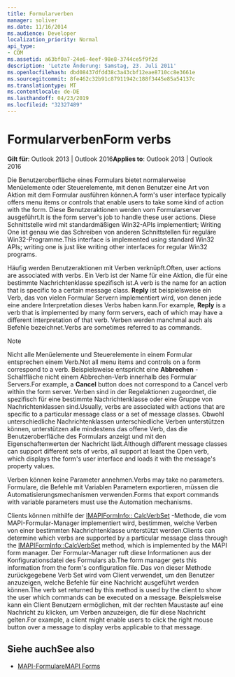 ```yaml
---
title: Formularverben
manager: soliver
ms.date: 11/16/2014
ms.audience: Developer
localization_priority: Normal
api_type:
- COM
ms.assetid: a63bf0a7-24e6-4eef-98e8-3744ce5f9f2d
description: 'Letzte Änderung: Samstag, 23. Juli 2011'
ms.openlocfilehash: dbd08437dfdd38c3a43cbf12eae8710cc8e3661e
ms.sourcegitcommit: 8fe462c32b91c87911942c188f3445e85a54137c
ms.translationtype: MT
ms.contentlocale: de-DE
ms.lasthandoff: 04/23/2019
ms.locfileid: "32327489"
---
```

# <a name="form-verbs"></a><span data-ttu-id="f146b-103">Formularverben</span><span class="sxs-lookup"><span data-stu-id="f146b-103">Form verbs</span></span>

<span data-ttu-id="f146b-104">**Gilt für**: Outlook 2013 | Outlook 2016</span><span class="sxs-lookup"><span data-stu-id="f146b-104">**Applies to**: Outlook 2013 | Outlook 2016</span></span> 
  
<span data-ttu-id="f146b-105">Die Benutzeroberfläche eines Formulars bietet normalerweise Menüelemente oder Steuerelemente, mit denen Benutzer eine Art von Aktion mit dem Formular ausführen können.</span><span class="sxs-lookup"><span data-stu-id="f146b-105">A form's user interface typically offers menu items or controls that enable users to take some kind of action with the form.</span></span> <span data-ttu-id="f146b-106">Diese Benutzeraktionen werden vom Formularserver ausgeführt.</span><span class="sxs-lookup"><span data-stu-id="f146b-106">It is the form server's job to handle these user actions.</span></span> <span data-ttu-id="f146b-107">Diese Schnittstelle wird mit standardmäßigen Win32-APIs implementiert; Writing One ist genau wie das Schreiben von anderen Schnittstellen für reguläre Win32-Programme.</span><span class="sxs-lookup"><span data-stu-id="f146b-107">This interface is implemented using standard Win32 APIs; writing one is just like writing other interfaces for regular Win32 programs.</span></span>
  
<span data-ttu-id="f146b-108">Häufig werden Benutzeraktionen mit Verben verknüpft.</span><span class="sxs-lookup"><span data-stu-id="f146b-108">Often, user actions are associated with verbs.</span></span> <span data-ttu-id="f146b-109">Ein Verb ist der Name für eine Aktion, die für eine bestimmte Nachrichtenklasse spezifisch ist.</span><span class="sxs-lookup"><span data-stu-id="f146b-109">A verb is the name for an action that is specific to a certain message class.</span></span> <span data-ttu-id="f146b-110">**Reply** ist beispielsweise ein Verb, das von vielen Formular Servern implementiert wird, von denen jede eine andere Interpretation dieses Verbs haben kann.</span><span class="sxs-lookup"><span data-stu-id="f146b-110">For example, **Reply** is a verb that is implemented by many form servers, each of which may have a different interpretation of that verb.</span></span> <span data-ttu-id="f146b-111">Verben werden manchmal auch als Befehle bezeichnet.</span><span class="sxs-lookup"><span data-stu-id="f146b-111">Verbs are sometimes referred to as commands.</span></span> 
  
> [!NOTE]
> <span data-ttu-id="f146b-112">Nicht alle Menüelemente und Steuerelemente in einem Formular entsprechen einem Verb.</span><span class="sxs-lookup"><span data-stu-id="f146b-112">Not all menu items and controls on a form correspond to a verb.</span></span> <span data-ttu-id="f146b-113">Beispielsweise entspricht eine **Abbrechen** -Schaltfläche nicht einem Abbrechen-Verb innerhalb des Formular Servers.</span><span class="sxs-lookup"><span data-stu-id="f146b-113">For example, a **Cancel** button does not correspond to a Cancel verb within the form server.</span></span> <span data-ttu-id="f146b-114">Verben sind in der Regelaktionen zugeordnet, die spezifisch für eine bestimmte Nachrichtenklasse oder eine Gruppe von Nachrichtenklassen sind.</span><span class="sxs-lookup"><span data-stu-id="f146b-114">Usually, verbs are associated with actions that are specific to a particular message class or a set of message classes.</span></span> <span data-ttu-id="f146b-115">Obwohl unterschiedliche Nachrichtenklassen unterschiedliche Verben unterstützen können, unterstützen alle mindestens das offene Verb, das die Benutzeroberfläche des Formulars anzeigt und mit den Eigenschaftenwerten der Nachricht lädt.</span><span class="sxs-lookup"><span data-stu-id="f146b-115">Although different message classes can support different sets of verbs, all support at least the Open verb, which displays the form's user interface and loads it with the message's property values.</span></span> 
  
<span data-ttu-id="f146b-116">Verben können keine Parameter annehmen.</span><span class="sxs-lookup"><span data-stu-id="f146b-116">Verbs may take no parameters.</span></span> <span data-ttu-id="f146b-117">Formulare, die Befehle mit Variablen Parametern exportieren, müssen die Automatisierungsmechanismen verwenden.</span><span class="sxs-lookup"><span data-stu-id="f146b-117">Forms that export commands with variable parameters must use the Automation mechanisms.</span></span>
  
<span data-ttu-id="f146b-118">Clients können mithilfe der [IMAPIFormInfo:: CalcVerbSet](imapiforminfo-calcverbset.md) -Methode, die vom MAPI-Formular-Manager implementiert wird, bestimmen, welche Verben von einer bestimmten Nachrichtenklasse unterstützt werden.</span><span class="sxs-lookup"><span data-stu-id="f146b-118">Clients can determine which verbs are supported by a particular message class through the [IMAPIFormInfo::CalcVerbSet](imapiforminfo-calcverbset.md) method, which is implemented by the MAPI form manager.</span></span> <span data-ttu-id="f146b-119">Der Formular-Manager ruft diese Informationen aus der Konfigurationsdatei des Formulars ab.</span><span class="sxs-lookup"><span data-stu-id="f146b-119">The form manager gets this information from the form's configuration file.</span></span> <span data-ttu-id="f146b-120">Das von dieser Methode zurückgegebene Verb Set wird vom Client verwendet, um den Benutzer anzuzeigen, welche Befehle für eine Nachricht ausgeführt werden können.</span><span class="sxs-lookup"><span data-stu-id="f146b-120">The verb set returned by this method is used by the client to show the user which commands can be executed on a message.</span></span> <span data-ttu-id="f146b-121">Beispielsweise kann ein Client Benutzern ermöglichen, mit der rechten Maustaste auf eine Nachricht zu klicken, um Verben anzuzeigen, die für diese Nachricht gelten.</span><span class="sxs-lookup"><span data-stu-id="f146b-121">For example, a client might enable users to click the right mouse button over a message to display verbs applicable to that message.</span></span> 
  
## <a name="see-also"></a><span data-ttu-id="f146b-122">Siehe auch</span><span class="sxs-lookup"><span data-stu-id="f146b-122">See also</span></span>

- [<span data-ttu-id="f146b-123">MAPI-Formulare</span><span class="sxs-lookup"><span data-stu-id="f146b-123">MAPI Forms</span></span>](mapi-forms.md)

